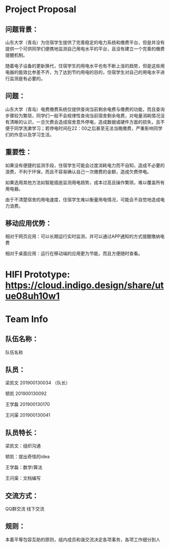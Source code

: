 # Project Proposal

## 问题背景：

山东大学（青岛）为住宿学生提供了完善稳定的电力系统和缴费平台，但是并没有提供一个可供同学们便携地监测自己用电水平的平台，且没有建立一个完善的缴费提醒机制。

随着电子设备的更新换代，住宿学生的用电水平也有不断上涨的趋势，但是这些用电器的能效比参差不齐，为了达到节约用电的目的，住宿学生对自己的用电水平进行监测是有必要的。

## 问题：

山东大学（青岛）电费缴费系统仅提供查询当前剩余电费与缴费的功能，而且查询步骤较为繁琐，同学们一般不会规律性查询当前宿舍剩余电费，对电量消耗情况没有清晰的认识，一旦欠费会造成宿舍意外停电，造成数据或硬件方面的损失，且不便于同学洗漱学习；若停电时间在22：00之后甚至无法当晚缴费，严重影响同学们的作息以及学习生活。

## 重要性：

如果没有便捷的监测手段，住宿学生可能会过度消耗电力而不自知，造成不必要的浪费，不利于环保，而且不容易确认自己一次缴费的金额，造成欠费停电。

如果选用其他方法如智能插座监测用电趋势，成本过高且操作繁琐，难以覆盖所有用电器。

由于不清楚宿舍的用电速度，住宿学生难以衡量用电情况，可能会不自觉地造成电力浪费。

## 移动应用优势：

相对于网页应用：可以长期运行实时监测，并可以通过APP通知的方式提醒缴纳电费

相对于桌面应用：运行在移动端的应用更为节能，而且方便随时查看。

# HIFI Prototype: https://cloud.indigo.design/share/utue08uh10w1

# Team Info

## 队伍名称：

队伍名称

## 队员：

梁凯文 201900130034 （队长）

顿凯 201900130092

王学磊 201900130170

王问渠 201900130041

## 队员特长：

梁凯文：组织沟通

顿凯：提出奇怪的idea

王学磊：数学/算法

王问渠：文档编写

## 交流方式：

QQ群交流 线下交流

## 规则：

本着平等包容互助的原则，组内成员和谐交流决定各项事务，各项工作细分到人

